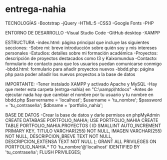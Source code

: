 # entrega-nahia
TECNOLOGÍAS
   -Bootstrap
   -jQuery
   -HTML:5
   -CSS3
   -Google Fonts
   -PHP

ENTORNO DE DESARROLLO
   -Visual Studio Code
   -GitHub desktop
   -XAMPP

ESTRUCTURA
   -index.html: página principal que incluye las siguientes secciones:
       -Sobre mí: breve introducción sobre quién soy y mis intereses personales
       -Estudios: detalles sobre mi formación académica
       -Proyectos: descripción de proyectos destacados como I3 y Kaixomundua
       -Contacto: formulario de contacto para que los usuarios puedan comunicarse conmigo
   -bbdd.html: formulario para añadir proyectos nuevos
   -bbdd.php: página php para poder añadir los nuevos proyectos a la base de datos

IMPORTANTE:
   -Tener instalado XAMPP y activado Apache y MySQL
   -Hay que meter esta carpeta (entrga-nahia) en "C:\xampp\htdocs"
   -Antes de ejecutar nada hay que cambiar el nombre por tu usuario y tu nombre en bbdd.php
      $servername = 'localhost';
      $username = 'tu_nombre';
      $password = 'tu_contraseña';
      $dbname = 'portfolio_nahia';

BASE DE DATOS
   -Crear la base de datos y darle permisos en phpMyAdmin
      CREATE DATABASE PORTFOLIO_NAHIA;
      USE PORTFOLIO_NAHIA
      CREATE TABLE PORTFOLIO_NAHIA.PROYECTOS (
         ID SMALLINT AUTO_INCREMENT PRIMARY KEY,
         TITULO VARCHAR(255) NOT NULL,
         IMAGEN VARCHAR(255) NOT NULL,
         DESCRIPCION_BREVE TEXT NOT NULL,
         DESCRIPCION_EXTENSA TEXT NOT NULL
      );
      GRANT ALL PRIVILEGES ON PORTFOLIO_NAHIA.* TO 'tu_nombre'@'localhost' IDENTIFIED BY 'tu_contraseña';
      FLUSH PRIVILEGES;